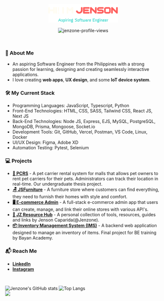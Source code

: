 <p align="center"><a href="https://jensoncaparida.me"><img width="45%" alt="Hi, I'm Jenson. An aspiring Software Engineer" src="./assets/readme-header.png" /></a></p>
<p align='center'><img src="https://komarev.com/ghpvc/?username=jenzone&label=Profile%20Views&color=0e75b6&style=for-the-badge" alt="jenzone-profile-views" /></p>

<br />

### 🧐 About Me

- An aspiring Software Engineer from the Philippines with a strong passion for learning, designing and creating seamlessly interactive applications.
- I love creating **web apps**, **UX design**, and some **IoT device system**.

### 🛠 My Current Stack

- Programming Languages: JavaScript, Typescript, Python
- Front-End Technologies: HTML, CSS, SASS, Tailwind CSS, React JS, Next JS
- Back-End Technologies: Node JS, Express, EJS, MySQL, PostgreSQL, MongoDB, Prisma, Mongoose, Socket.io
- Development Tools: Git, GitHub, Vercel, Postman, VS Code, Linux, Docker
- UI/UX Design: Figma, Adobe XD
- Automation Testing: Pytest, Selenium

### 💻 Projects

- **[🧳 PCRS](https://pet-carrier-rms.vercel.app/)** - A pet carrier rental system for malls that allows pet owners to rent pet carriers for their pets. Administrators can track
  their location in real-time. Our undergraduate thesis project.
- **[🪑 JSFurniture](https://jsfurniture.vercel.app/)** - A furniture store where customers can find everything, they need to furnish their homes with style and comfort.
- **[🖥️ E-commerce Admin](https://ecommerce-admin-woad-eta.vercel.app/)** - A full-stack e-commerce admin app that users can create, manage, and link their online stores with various API's.
- **[🧰 JZ Resource Hub](https://jensoncaparida.me/projects/jz-resource-hub)** - A personal collection of tools, resources, guides and links by Jenson Caparida(@Jenzone).
- **[📦 Inventory Management System (IMS)](https://jensoncaparida.me/projects/ims)** - A backend web application designed to manage an inventory of items. Final project for BE training by Bayan Academy.

### 📬 Reach Me

- **[LinkedIn](https://www.linkedin.com/in/jensoncaparida/)**
- **[Instagram](https://www.instagram.com/jenzoone)**

<br/>

![Jenzone's GitHub stats](https://github-readme-stats.vercel.app/api?username=jenzone&show_icons=true&theme=aura_dark&hide_border=false)
![Top Langs](https://github-readme-stats.vercel.app/api/top-langs/?username=jenzone&layout=compact&theme=aura_dark&hide_border=false)<br/>
![](https://github-readme-streak-stats.herokuapp.com/?user=jenzone&theme=aura_dark&hide_border=false&count_private=true)
